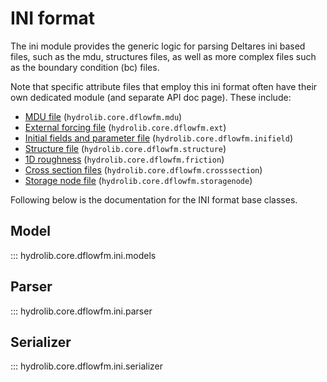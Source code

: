 # INI format

The ini module provides the generic logic for parsing Deltares ini based files, such as the mdu, structures files, as well as more complex files such as the boundary condition (bc) files.

Note that specific attribute files that employ this ini format often have their own dedicated module (and separate API doc page). These include:

- [MDU file](models/mdu.md) (`hydrolib.core.dflowfm.mdu`)
- [External forcing file](models/ext.md) (`hydrolib.core.dflowfm.ext`)
- [Initial fields and parameter file](models/inifield.md) (`hydrolib.core.dflowfm.inifield`)
- [Structure file](models/structure.md) (`hydrolib.core.dflowfm.structure`)
- [1D roughness](models/friction.md) (`hydrolib.core.dflowfm.friction`)
- [Cross section files](models/crosssection.md) (`hydrolib.core.dflowfm.crosssection`)
- [Storage node file](models/storagenode.md) (`hydrolib.core.dflowfm.storagenode`)

Following below is the documentation for the INI format base classes.

## Model

::: hydrolib.core.dflowfm.ini.models

## Parser

::: hydrolib.core.dflowfm.ini.parser

## Serializer

::: hydrolib.core.dflowfm.ini.serializer